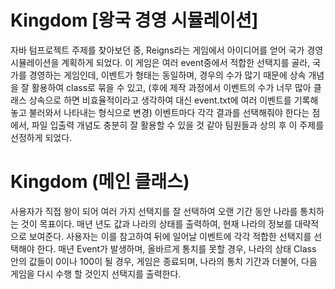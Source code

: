 # Kingdom [왕국 경영 시뮬레이션]

자바 텀프로젝트 주제를 찾아보던 중, Reigns라는 게임에서 아이디어를 얻어 국가 경영 시뮬레이션을 계획하게 되었다. 
이 게임은 여러 event중에서 적합한 선택지를 골라, 국가를 경영하는 게임인데, 이벤트가 형태는 동일하며, 경우의 수가 많기 때문에 
상속 개념을 잘 활용하여 class로 묶을 수 있고, (후에 제작 과정에서 이벤트의 수가 너무 많아 클래스 상속으로 하면 
비효율적이라고 생각하여 대신 event.txt에 여러 이벤트를 기록해놓고 불러와서 나타내는 형식으로 변경) 
이벤트마다 각각 결과를 선택해줘야 한다는 점에서, 파일 입출력 개념도 충분히 잘 활용할 수 있을 것 같아 팀원들과 상의 후 이 주제를 선정하게 되었다.

# Kingdom (메인 클래스)

사용자가 직접 왕이 되어 여러 가지 선택지를 잘 선택하여 오랜 기간 동안 나라를 통치하는 것이 목표이다. 
매년 년도 값과 나라의 상태를 출력하여, 현재 나라의 정보를 대략적으로 보여준다. 
사용자는 이를 참고하여 뒤에 일어날 이벤트에 각각 적합한 선택지를 선택해야 한다. 매년 Event가 발생하며, 
올바르게 통치를 못할 경우, 나라의 상태 Class 안의 값들이 0이나 100이 될 경우, 게임은 종료되며, 나라의 통치 기간과 더불어, 
다음 게임을 다시 수행 할 것인지 선택지를 출력한다.

